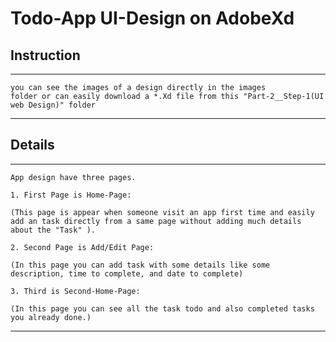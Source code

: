 # Todo-App UI-Design on AdobeXd

## Instruction

--- 
    you can see the images of a design directly in the images 
    folder or can easily download a *.Xd file from this "Part-2__Step-1(UI web Design)" folder
---

## Details

---
    App design have three pages.

    1. First Page is Home-Page:
    
    (This page is appear when someone visit an app first time and easily add an task directly from a same page without adding much details about the "Task" ).

    2. Second Page is Add/Edit Page: 
    
    (In this page you can add task with some details like some description, time to complete, and date to complete)

    3. Third is Second-Home-Page: 

    (In this page you can see all the task todo and also completed tasks you already done.) 

---